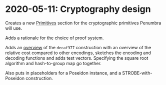 # 2020-05-11: Cryptography design

Creates a new [Primitives](../crypto/primitives.md) section for the cryptographic primitives Penumbra will use.

Adds a rationale for the choice of proof system.

Adds an [overview](../crypto/primitives/decaf377.md) of the `decaf377`
construction with an overview of the relative cost compared to other encodings,
sketches the encoding and decoding functions and adds test vectors.  Specifying
the square root algorithm and hash-to-group map go together.

Also puts in placeholders for a Poseidon instance, and a STROBE-with-Poseidon
construction.
